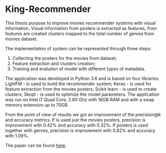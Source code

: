 # King-Recommender
This thesis purpose to improve movies recommender systems with visual information. Visual information from posters is extracted as features, from features are created clusters mapped to the total number of genres from movies dataset.

The implementation of system can be represented through three steps: 
1. Collecting the posters for the movies from dataset;
2. Feature extraction and clusters creation;
3. Training and evalution of model with different types of metadata.

The application was developed in Python 3.6 and is based on four libraries: LightFM - is used to build the recommender system; Keras - is used for feature extraction from the movies posters; Scikit learn - is used to create clusters; Skopt - is used to optimize the model parameters. The application was run on Intel i7 Quad Core, 2.60 Ghz with 16GB RAM and with a swap memory extension up to 70GB.

From the point of view of results we got an improvement of the precision@k and accuracy metrics. If is used just the movies posters, precision is improvement with 0.42\% and accuracy with 0.32\%. If posters is used together with genres, precision is improvement with 0.82\% and accuracy with 1.09\%.

The paper can be found [here](https://github.com/adiIspas/King-Recommender-Paper).
